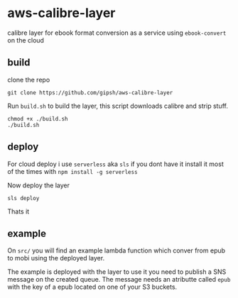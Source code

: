 # aws-calibre-layer
calibre layer for ebook format conversion as a service 
using `ebook-convert` on the cloud

## build 

clone the repo 

```
git clone https://github.com/gipsh/aws-calibre-layer
```

Run `build.sh` to build the layer, this script downloads calibre and strip stuff. 

```
chmod +x ./build.sh
./build.sh
```

## deploy 

For cloud deploy i use `serverless` aka `sls`
if you dont have it install it most of the times with `npm install -g serverless` 

Now deploy the layer

```
sls deploy
```
Thats it

## example

On `src/` you will find an example lambda function which conver from epub to mobi using the deployed layer.

The example is deployed with the layer to use it you need to publish a SNS message on the created queue. 
The message needs an atributte called `epub` with the key of a epub located on one of your S3 buckets.  










